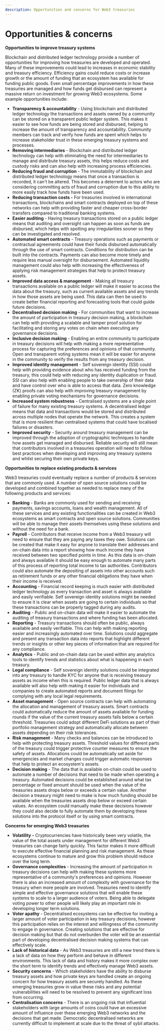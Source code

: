 ```yaml
---
description: Opportunities and concerns for Web3 treasuries
---
```


# Opportunities & concerns

**Opportunities to improve treasury systems**

Blockchain and distributed ledger technology provide a number of opportunities for improving how treasuries are developed and operated. Many of these improvements could lead to increases in economic stability and treasury efficiency. Efficiency gains could reduce costs or increase growth or the amount of funding that an ecosystem has available for funding public goods. Even small percentage improvements in how these treasuries are managed and how funds get disbursed can represent a massive return on investment for growing Web3 ecosystems. Some example opportunities include:

* **Transparency & accountability** - Using blockchain and distributed ledger technology the transactions and assets owned by a community can be stored on a transparent public ledger system. This makes it easier to see how funds are being stored and disbursed, helping to increase the amount of transparency and accountability. Community members can track and verify how funds are spent which helps to increase stakeholder trust in these emerging treasury systems and processes.
* **Removing intermediaries** - Blockchain and distributed ledger technology can help with eliminating the need for intermediaries to manage and distribute treasury assets, this helps reduce costs and custody risks and can also help with increasing process efficiencies.
* **Reducing fraud and corruption** - The immutability of blockchain and distributed ledger technology means that once a transaction is recorded, it can't be altered. This becomes a deterrent to actors who are considering committing acts of fraud and corruption due to this ability to more easily track how funds have been used.
* **Reducing transaction costs -** For treasuries involved in international transactions, blockchains and smart contracts deployed on top of these networks can help with providing faster and cheaper cross-border transfers compared to traditional banking systems.
* **Easier auditing** - Having treasury transactions stored on a public ledger means that auditing and oversight can happen as soon as funds are disbursed, which helps with spotting any irregularities sooner so they can be investigated and resolved.
* **Automated smart contracts** - Treasury operations such as payments or contractual agreements could have their funds disbursed automatically through the use of smart contracts. Conditions for distribution can be built into the contracts. Payments can also become more timely and require less manual oversight for disbursement. Automated liquidity management could also help with increasing the effectiveness of applying risk management strategies that help to protect treasury assets.
* **Improved data access & management** - Making all treasury transactions available on a public ledger will make it easier to access the data about the treasury, such as current available assets and any trends in how those assets are being used. This data can then be used to create better financial reporting and forecasting tools that could guide future decisions.
* **Decentralised decision making** - For communities that want to increase the amount of participation in treasury decision making, a blockchain can help with providing a scalable and tamper proof solution for facilitating and storing any votes on chain when executing any governance decisions.
* **Inclusive decision making** - Enabling an entire community to participate in treasury decisions will help with making a more representative process for capturing the preferences and opinions of that community. Open and transparent voting systems mean it will be easier for anyone in the community to verify the results from any treasury decision.
* **Improved identity management** - Self sovereign identity (SSI) could help with providing evidence about who has received funding from the treasury, this could help with reducing any identity duplication or fraud. SSI can also help with enabling people to take ownership of their data and have control over who is able to access that data. Zero knowledge (ZK) proofs can also help with improving treasury management by enabling private voting mechanisms for governance decisions.
* **Increased system robustness** - Centralised systems are a single point of failure for many existing treasury systems. A decentralised ledger means that data and transactions would be stored and distributed across multiple nodes that operate the network. This creates a system that is more resilient than centralised systems that could have localised failures or disasters.
* **Improved security** - Security around treasury management can be improved through the adoption of cryptographic techniques to handle how assets get managed and disbursed. Reliable security will still mean that contributors involved in a treasuries operation will need to follow best practices when developing and improving any treasury systems and whilst securing their own private keys.



**Opportunities to replace existing products & services**

Web3 treasuries could eventually replace a number of products & services that are commonly used. A number of open source solutions could be developed and combined together as needed to replace many of the following products and services:

* **Banking** - Banks are commonly used for sending and receiving payments, savings accounts, loans and wealth management. All of these services and any existing functionalities can be created in Web3 ecosystems as smart contracts and open source solutions. Communities will be able to manage their assets themselves using these solutions and without the need for a bank.
* **Payroll** - Contributors that receive income from a Web3 treasury will need to ensure that they are paying any taxes they owe. Solutions can be created that make it easy for anyone to translate their addresses and on-chain data into a report showing how much income they have received between two specified points in time. As this data is on-chain and always available it should be easy enough to automate many parts of this process of reporting total income to tax authorities. Contributors could also automate the depositing of assets into other accounts such as retirement funds or any other financial obligations they have when their income is received.
* **Accounting** - Financial record keeping is much easier with distributed ledger technology as every transaction and asset is always available and easily verifiable. Self sovereign identity solutions might be needed to ensure it is clear when assets are going to certain individuals so that these transactions can be properly tagged during any audits.
* **Auditing** - Public and on-chain data will make it easier to automate the auditing of treasury transactions and where funding has been allocated.
* **Reporting** - Treasury transactions should often be public, always available and easily verifiable. This can help with making reporting easier and increasingly automated over time. Solutions could aggregate and present any transaction data into reports that highlight different trends or insights or other key pieces of information that are required for any compliance.
* **Analytics** - Public and on-chain data can be used within any analytics tools to identify trends and statistics about what is happening in each treasury.
* **Legal compliance** - Self sovereign identity solutions could be integrated into any treasury to handle KYC for anyone that is receiving treasury assets as income when this is required. Public ledger data that is always available will also help with making it easier for individuals and companies to create automated reports and document filings for complying with any local legal requirements.
* **Asset management** - Open source contracts can help with automating the allocation and management of treasury assets. Smart contracts could automatically reduce the amount of assets available for funding rounds if the value of the current treasury assets falls below a certain threshold. Treasuries could adopt different DeFi solutions as part of their portfolio management strategy and automatically allocate between assets depending on their risk tolerances.
* **Risk management** - Many checks and balances can be introduced to help with protecting treasury assets. Threshold values for different parts of the treasury could trigger protective counter measures to ensure the safety of assets. Allocations could be automatically set aside for emergencies and market changes could trigger automatic responses that help to protect an ecosystem's assets.
* **Decision making** - The data that is available on-chain could be used to automate a number of decisions that need to be made when operating a treasury. Automated decisions could be established around what tax percentage or fixed amount should be used when the value of the treasuries assets drops below or exceeds a certain value. Another decision a treasury might need to make is how much funding should be available when the treasuries assets drop below or exceed certain values. An ecosystem could manually make these decisions however they could also decide to fully automate them by developing these solutions into the protocol itself or by using smart contracts.



**Concerns for emerging Web3 treasuries**

* **Volatility -** Cryptocurrencies have historically been very volatile, the value of the total assets under management for different Web3 treasuries can change fairly quickly. This factor makes it more difficult to execute effective financial planning and risk management. As these ecosystems continue to mature and grow this problem should reduce over the long term.
* **Governance complexities** - Increasing the amount of participation in treasury decisions can help with making these systems more representative of a community's preferences and opinions. However there is also an increased amount of complexity with governance for the treasury when more people are involved. Treasuries need to identify simple and effective governance solutions that will enable these systems to scale to a larger audience of voters. Being able to delegate voting power to other people will likely play an important role in developing longer term solutions.
* **Voter apathy** - Decentralised ecosystems can be effective for inviting a larger amount of voter participation in key treasury decisions, however this participation relies on the interest and willingness of the community to engage in governance. Creating solutions that are effective for decision making but that do not overburden the voter will be an essential part of developing decentralised decision making systems that can effectively scale.
* **Lack of historical data** - As Web3 treasuries are still a new trend there is a lack of data on how they perform and behave in different environments. This lack of data and history makes it more complex over the short term to identify trends and effectively manage Web3 assets.
* **Security concerns** - Which stakeholders have the ability to disburse treasury assets and how private keys are handled create an ongoing concern for how treasury assets are securely handled. As these emerging treasuries grow in value these risks and any potential vulnerabilities will need to be resolved to prevent any significant loss from occurring.
* **Centralisation concerns** - There is an ongoing risk that influential stakeholders with large amounts of coins could have an excessive amount of influence over these emerging Web3 networks and the decisions that get made. Democratic decentralised networks are currently difficult to implement at scale due to the threat of sybil attacks.
